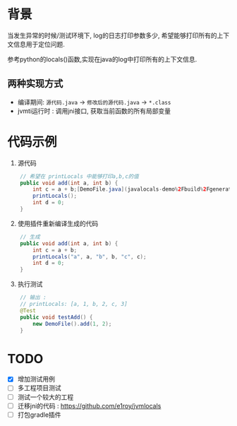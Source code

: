 

# 背景 
当发生异常的时候/测试环境下, log的日志打印参数多少, 希望能够打印所有的上下文信息用于定位问题. 

参考python的locals()函数,实现在java的log中打印所有的上下文信息.

## 两种实现方式
- 编译期间: `源代码.java` -> `修改后的源代码.java` -> `*.class`
- jvmti运行时 : 调用jni接口, 获取当前函数的所有局部变量

# 代码示例
1. 源代码
```java
    // 希望在 printLocals 中能够打印a,b,c的值
    public void add(int a, int b) {
        int c = a + b;[DemoFile.java](javalocals-demo%2Fbuild%2Fgenerated-spoon%2Fcom%2Fgithub%2Fe1roy%2Ftest%2FDemoFile.java)
        printLocals();
        int d = 0;
    }
```
2. 使用插件重新编译生成的代码
```java
    // 生成
    public void add(int a, int b) {
        int c = a + b;
        printLocals("a", a, "b", b, "c", c);
        int d = 0;
    }
```
3. 执行测试
```java
    // 输出 :
    // printLocals: [a, 1, b, 2, c, 3]
    @Test
    public void testAdd() {
        new DemoFile().add(1, 2);
    }

```

# TODO
- [x] 增加测试用例
- [ ] 多工程项目测试
- [ ] 测试一个较大的工程
- [ ] 迁移jni的代码 : https://github.com/e1roy/jvmlocals
- [ ] 打包gradle插件
